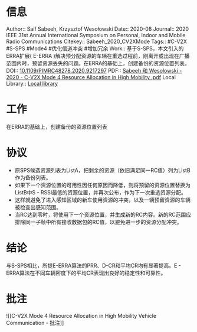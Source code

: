 # 信息
Author:: Saif Sabeeh, Krzysztof Wesołowski
Date:: 2020-08
Journal:: 2020 IEEE 31st Annual International Symposium on Personal, Indoor and Mobile Radio Communications
Citekey:: Sabeeh_2020_CV2XMode
Tags:: #C-V2X #S-SPS #Mode4 #优化信道冲突 #增加冗余 
Work:: 基于S-SPS，本文引入的ERRA扩展( E-ERRA )解决预分配资源的车辆在重选过程前，刚离开或出现在广播范围内时，预留资源丢失的问题。在ERRA的基础上，创建备份的资源位置列表。
DOI:: [10.1109/PIMRC48278.2020.9217297](https://doi.org/10.1109/PIMRC48278.2020.9217297)
PDF:: [Sabeeh 和 Wesołowski - 2020 - C-V2X Mode 4 Resource Allocation in High Mobility .pdf](zotero://open-pdf/library/items/HL5DHV8V)
Local Library:: [Local library](zotero://select/items/1_GI33P47R)

# 工作
在ERRA的基础上，创建备份的资源位置列表
# 协议
- 原SPS候选资源列表为ListA，把剩余的资源（依旧满足同一RC值）列为ListB作为备份列表。
- 如果下一个资源位置的可用性因任何原因而降低，则将预留的资源位置替换为ListB中S - RSSI最低的资源位置，并再次公布，作为下一次重选资源分配。
- 这样就避免了进入感知区域的新车使用资源的冲突，以及一辆预留资源的车辆被检查出感知范围。
- 当RC达到零时，将使用下一个资源位置，并生成新的RC内容。新的RC范围应排除同一子帧中所有接收数据包的RC值，以避免进一步的资源分配冲突。
# 结论
与S-SPS相比，所提E-ERRA算法的PRR、D-CR和平均CR均有显著提高。E - ERRA算法在不同车辆密度下的平均CR表现出良好的稳定性和可靠性。

# 批注
![[C-V2X Mode 4 Resource Allocation in High Mobility Vehicle Communication - 批注]]